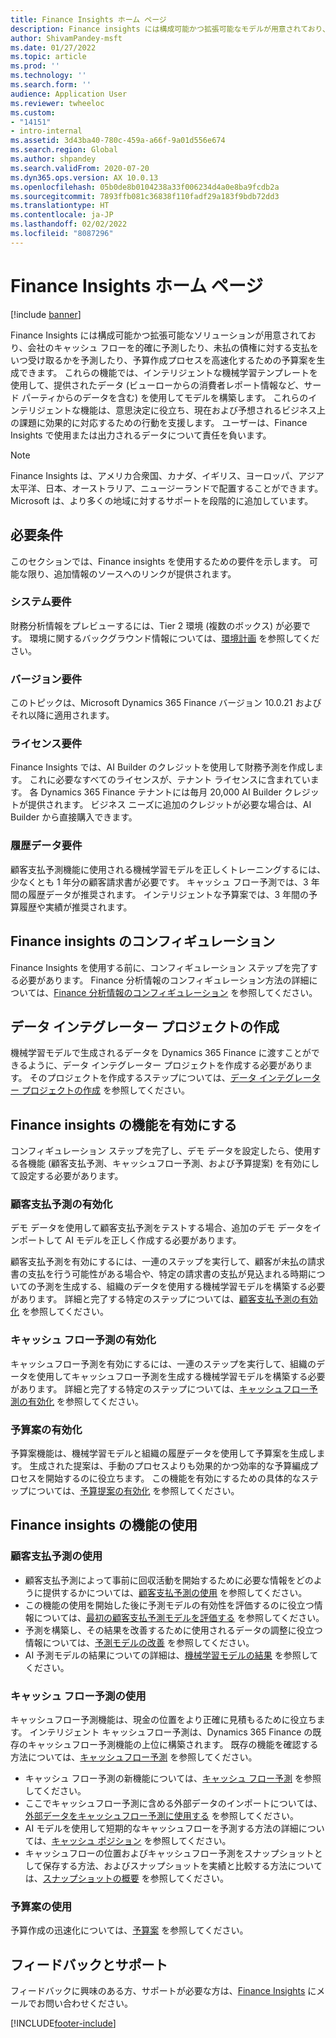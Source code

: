 ```yaml
---
title: Finance Insights ホーム ページ
description: Finance insights には構成可能かつ拡張可能なモデルが用意されており、会社のキャッシュフローを正確かつ的確に予測したり、未払の債権に対する支払をいつ受け取るかを予測したり、予算作成プロセスを高速化するための予算案を生成できます。 これらの機能はすべて、インテリジェントな機械学習モデルに基づいています。
author: ShivamPandey-msft
ms.date: 01/27/2022
ms.topic: article
ms.prod: ''
ms.technology: ''
ms.search.form: ''
audience: Application User
ms.reviewer: twheeloc
ms.custom:
- "14151"
- intro-internal
ms.assetid: 3d43ba40-780c-459a-a66f-9a01d556e674
ms.search.region: Global
ms.author: shpandey
ms.search.validFrom: 2020-07-20
ms.dyn365.ops.version: AX 10.0.13
ms.openlocfilehash: 05b0de8b0104238a33f006234d4a0e8ba9fcdb2a
ms.sourcegitcommit: 7893ffb081c36838f110fadf29a183f9bdb72dd3
ms.translationtype: HT
ms.contentlocale: ja-JP
ms.lasthandoff: 02/02/2022
ms.locfileid: "8087296"
---
```

# <a name="finance-insights-home-page"></a>Finance Insights ホーム ページ

[!include [banner](../includes/banner.md)]

Finance Insights には構成可能かつ拡張可能なソリューションが用意されており、会社のキャッシュ フローを的確に予測したり、未払の債権に対する支払をいつ受け取るかを予測したり、予算作成プロセスを高速化するための予算案を生成できます。 これらの機能では、インテリジェントな機械学習テンプレートを使用して、提供されたデータ (ビューローからの消費者レポート情報など、サード パーティからのデータを含む) を使用してモデルを構築します。 これらのインテリジェントな機能は、意思決定に役立ち、現在および予想されるビジネス上の課題に効果的に対応するための行動を支援します。 ユーザーは、Finance Insights で使用または出力されるデータについて責任を負います。

> [!NOTE]
> Finance Insights は、アメリカ合衆国、カナダ、イギリス、ヨーロッパ、アジア太平洋、日本、オーストラリア、ニュージーランドで配置することができます。 Microsoft は、より多くの地域に対するサポートを段階的に追加しています。

## <a name="prerequisites"></a>必要条件

このセクションでは、Finance insights を使用するための要件を示します。 可能な限り、追加情報のソースへのリンクが提供されます。

### <a name="system-requirements"></a>システム要件

財務分析情報をプレビューするには、Tier 2 環境 (複数のボックス) が必要です。 環境に関するバックグラウンド情報については、[環境計画](../../fin-ops-core/fin-ops/imp-lifecycle/environment-planning.md) を参照してください。

### <a name="version-requirements"></a>バージョン要件

このトピックは、Microsoft Dynamics 365 Finance バージョン 10.0.21 およびそれ以降に適用されます。

### <a name="license-requirements"></a>ライセンス要件

Finance Insights では、AI Builder のクレジットを使用して財務予測を作成します。 これに必要なすべてのライセンスが、テナント ライセンスに含まれています。 各 Dynamics 365 Finance テナントには毎月 20,000 AI Builder クレジットが提供されます。 ビジネス ニーズに追加のクレジットが必要な場合は、AI Builder から直接購入できます。

### <a name="historical-data-requirements"></a>履歴データ要件

顧客支払予測機能に使用される機械学習モデルを正しくトレーニングするには、少なくとも 1 年分の顧客請求書が必要です。 キャッシュ フロー予測では、3 年間の履歴データが推奨されます。 インテリジェントな予算案では、3 年間の予算履歴や実績が推奨されます。

## <a name="configure-finance-insights"></a>Finance insights のコンフィギュレーション

Finance Insights を使用する前に、コンフィギュレーション ステップを完了する必要があります。 Finance 分析情報のコンフィギュレーション方法の詳細については、[Finance 分析情報のコンフィギュレーション](configure-for-fin-insites.md) を参照してください。

## <a name="create-a-data-integrator-project"></a>データ インテグレーター プロジェクトの作成

機械学習モデルで生成されるデータを Dynamics 365 Finance に渡すことができるように、データ インテグレーター プロジェクトを作成する必要があります。 そのプロジェクトを作成するステップについては、[データ インテグレーター プロジェクトの作成](create-data-integrate-project.md) を参照してください。

## <a name="enable-finance-insights-capabilities"></a>Finance insights の機能を有効にする

コンフィギュレーション ステップを完了し、デモ データを設定したら、使用する各機能 (顧客支払予測、キャッシュフロー予測、および予算提案) を有効にして設定する必要があります。

### <a name="enable-customer-payment-predictions"></a>顧客支払予測の有効化
デモ データを使用して顧客支払予測をテストする場合、追加のデモ データをインポートして AI モデルを正しく作成する必要があります。 

顧客支払予測を有効にするには、一連のステップを実行して、顧客が未払の請求書の支払を行う可能性がある場合や、特定の請求書の支払が見込まれる時期についての予測を生成する、組織のデータを使用する機械学習モデルを構築する必要があります。 詳細と完了する特定のステップについては、[顧客支払予測の有効化](enable-cust-paymnt-prediction.md) を参照してください。 

### <a name="enable-cash-flow-forecasting"></a>キャッシュ フロー予測の有効化
キャッシュフロー予測を有効にするには、一連のステップを実行して、組織のデータを使用してキャッシュフロー予測を生成する機械学習モデルを構築する必要があります。 詳細と完了する特定のステップについては、[キャッシュフロー予測の有効化](enable-cash-flow-forecasting.md) を参照してください。

### <a name="enable-budget-proposals"></a>予算案の有効化

予算案機能は、機械学習モデルと組織の履歴データを使用して予算案を生成します。 生成された提案は、手動のプロセスよりも効果的かつ効率的な予算編成プロセスを開始するのに役立ちます。 この機能を有効にするための具体的なステップについては、[予算提案の有効化](enable-budget-proposal.md) を参照してください。 

## <a name="using-finance-insights-features"></a>Finance insights の機能の使用

### <a name="using-customer-payment-predictions"></a>顧客支払予測の使用

- 顧客支払予測によって事前に回収活動を開始するために必要な情報をどのように提供するかについては、[顧客支払予測の使用](use-customer-payment-predictions.md) を参照してください。
- この機能の使用を開始した後に予測モデルの有効性を評価するのに役立つ情報については、[最初の顧客支払予測モデルを評価する](evaluate-payment-prediction.md) を参照してください。
- 予測を構築し、その結果を改善するために使用されるデータの調整に役立つ情報については、[予測モデルの改善](improve-model.md) を参照してください。
- AI 予測モデルの結果についての詳細は、[機械学習モデルの結果](confusion-matrix.md) を参照してください。

### <a name="using-cash-flow-forecasts"></a>キャッシュ フロー予測の使用

キャッシュフロー予測機能は、現金の位置をより正確に見積もるために役立ちます。 インテリジェント キャッシュフロー予測は、Dynamics 365 Finance の既存のキャッシュフロー予測機能の上位に構築されます。 既存の機能を確認する方法については、[キャッシュフロー予測](../cash-bank-management/cash-flow-forecasting.md) を参照してください。

- キャッシュ フロー予測の新機能については、[キャッシュ フロー予測](cash-flow-forecast-intro.md) を参照してください。
- ここでキャッシュフロー予測に含める外部データのインポートについては、[外部データをキャッシュフロー予測に使用する](external-data-in-cash-flow.md) を参照してください。 
- AI モデルを使用して短期的なキャッシュフローを予測する方法の詳細については、[キャッシュ ポジション](cash-position.md) を参照してください。
- キャッシュフローの位置およびキャッシュフロー予測をスナップショットとして保存する方法、およびスナップショットを実績と比較する方法については、[スナップショットの概要](payment-snapshots.md) を参照してください。

### <a name="using-budget-proposal"></a>予算案の使用

予算作成の迅速化については、[予算案](budget-proposals.md) を参照してください。 

## <a name="feedback-and-support"></a>フィードバックとサポート

フィードバックに興味のある方、サポートが必要な方は、[Finance Insights](mailto:fiap@microsoft.com) にメールでお問い合わせください。

[!INCLUDE[footer-include](../../includes/footer-banner.md)]
